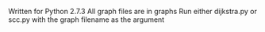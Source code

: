 Written for Python 2.7.3
All graph files are in graphs
Run either dijkstra.py or scc.py with the graph filename as the argument